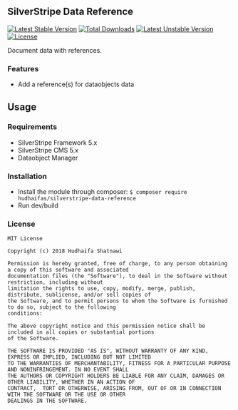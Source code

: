 ## SilverStripe Data Reference

[![Latest Stable Version](https://poser.pugx.org/hudhaifas/silverstripe-data-reference/v/stable)](https://packagist.org/packages/hudhaifas/silverstripe-data-reference) [![Total Downloads](https://poser.pugx.org/hudhaifas/silverstripe-data-reference/downloads)](https://packagist.org/packages/hudhaifas/silverstripe-data-reference) [![Latest Unstable Version](https://poser.pugx.org/hudhaifas/silverstripe-data-reference/v/unstable)](https://packagist.org/packages/hudhaifas/silverstripe-data-reference) [![License](https://poser.pugx.org/hudhaifas/silverstripe-data-reference/license)](https://packagist.org/packages/hudhaifas/silverstripe-data-reference)

Document data with references.

### Features
- Add a reference(s) for dataobjects data

## Usage

### Requirements
- SilverStripe Framework 5.x
- SilverStripe CMS 5.x
- Dataobject Manager

### Installation
- Install the module through composer:
`$ composer require hudhaifas/silverstripe-data-reference`
- Run dev/build

### License

    MIT License

    Copyright (c) 2018 Hudhaifa Shatnawi

    Permission is hereby granted, free of charge, to any person obtaining a copy of this software and associated 
    documentation files (the "Software"), to deal in the Software without restriction, including without 
    limitation the rights to use, copy, modify, merge, publish, distribute, sublicense, and/or sell copies of 
    the Software, and to permit persons to whom the Software is furnished to do so, subject to the following
    conditions:

    The above copyright notice and this permission notice shall be included in all copies or substantial portions 
    of the Software.

    THE SOFTWARE IS PROVIDED "AS IS", WITHOUT WARRANTY OF ANY KIND, EXPRESS OR IMPLIED, INCLUDING BUT NOT LIMITED 
    TO THE WARRANTIES OF MERCHANTABILITY, FITNESS FOR A PARTICULAR PURPOSE AND NONINFRINGEMENT. IN NO EVENT SHALL 
    THE AUTHORS OR COPYRIGHT HOLDERS BE LIABLE FOR ANY CLAIM, DAMAGES OR OTHER LIABILITY, WHETHER IN AN ACTION OF 
    CONTRACT,  TORT OR OTHERWISE, ARISING FROM, OUT OF OR IN CONNECTION WITH THE SOFTWARE OR THE USE OR OTHER 
    DEALINGS IN THE SOFTWARE.


   [github.com]: <http://github.com/hudhaifas/silverstripe-data-reference/issues>
